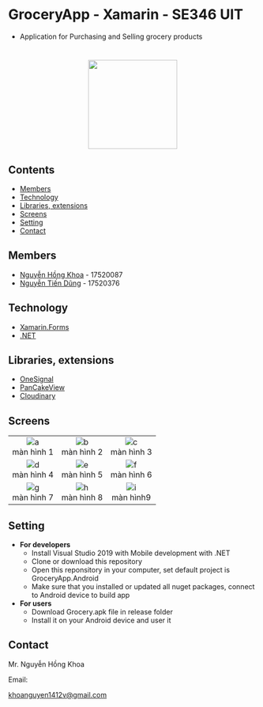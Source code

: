 # GroceryApp - Xamarin - SE346 UIT
* Application for Purchasing and Selling grocery products
#

<p align="center">
  <img width="180" height="180" src="https://didong.blob.core.windows.net/xamarin-blob/unnamed.jpg">
</p>
 
## Contents
* [Members](#members)
* [Technology](#technology)
* [Libraries, extensions](#libraries-extensions)
* [Screens](#screens)
* [Setting](#setting)
* [Contact](#contact)


## Members
* [Nguyễn Hồng Khoa](https://github.com/khoanguyen1412) - 17520087
* [Nguyễn Tiến Dũng](https://github.com/tiendunghk) - 17520376

## Technology
* [Xamarin.Forms](https://dotnet.microsoft.com/apps/xamarin/xamarin-forms)
* [.NET](https://dotnet.microsoft.com/)
## Libraries, extensions
* [OneSignal](https://onesignal.com/)
* [PanCakeView](https://github.com/sthewissen/Xamarin.Forms.PancakeView)
* [Cloudinary](https://cloudinary.com/)
## Screens
||||
|:---:|:---:|:---:|
|![a]<br>màn hình 1|![b]<br>màn hình 2|![c]<br>màn hình 3|
|![d]<br>màn hình 4|![e]<br>màn hình 5|![f]<br>màn hình 6|
|![g]<br>màn hình 7|![h]<br>màn hình 8|![i]<br>màn hình9|


## Setting
* __For developers__
   * Install Visual Studio 2019 with Mobile development with .NET
   * Clone or download this repository
   * Open this reponsitory in your computer, set default project is GroceryApp.Android
   * Make sure that you installed or updated all nuget packages, connect to Android device to build app
* __For users__
   * Download Grocery.apk file in release folder
   * Install it on your Android device and user it
## Contact
Mr. Nguyễn Hồng Khoa

Email: 

[khoanguyen1412v@gmail.com](mailto:khoanguyen1412v@gmail.com)


[a]: https://didong.blob.core.windows.net/xamarin-blob/1.png
[b]: https://didong.blob.core.windows.net/xamarin-blob/1.png
[c]: https://didong.blob.core.windows.net/xamarin-blob/5.png
[d]: https://didong.blob.core.windows.net/xamarin-blob/1.png
[e]: https://didong.blob.core.windows.net/xamarin-blob/1.png
[f]: https://didong.blob.core.windows.net/xamarin-blob/5.png
[g]: https://didong.blob.core.windows.net/xamarin-blob/1.png
[h]: https://didong.blob.core.windows.net/xamarin-blob/5.png
[i]: https://didong.blob.core.windows.net/xamarin-blob/1.png
